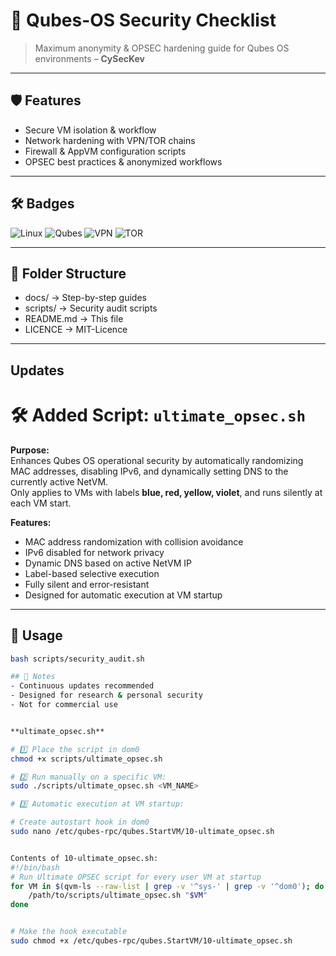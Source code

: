 # 🔐 Qubes-OS Security Checklist

> Maximum anonymity & OPSEC hardening guide for Qubes OS environments – **CySecKev**

---

## 🛡️ Features
- Secure VM isolation & workflow  
- Network hardening with VPN/TOR chains  
- Firewall & AppVM configuration scripts  
- OPSEC best practices & anonymized workflows

---

## 🛠️ Badges
![Linux](https://img.shields.io/badge/Linux-Debian-blue?logo=linux)
![Qubes](https://img.shields.io/badge/Qubes_OS-2E3440?logo=qubes-os&logoColor=white)
![VPN](https://img.shields.io/badge/VPN-Secure-green)
![TOR](https://img.shields.io/badge/TOR-Anonymity-green)

---

## 📁 Folder Structure
- docs/ → Step-by-step guides
- scripts/ → Security audit scripts
- README.md → This file
- LICENCE → MIT-Licence

---

## Updates 

# 🛠️ Added Script: `ultimate_opsec.sh`

**Purpose:**  
Enhances Qubes OS operational security by automatically randomizing MAC addresses, disabling IPv6, and dynamically setting DNS to the currently active NetVM.  
Only applies to VMs with labels **blue, red, yellow, violet**, and runs silently at each VM start.

**Features:**
- MAC address randomization with collision avoidance
- IPv6 disabled for network privacy
- Dynamic DNS based on active NetVM IP
- Label-based selective execution
- Fully silent and error-resistant
- Designed for automatic execution at VM startup

---

## 🚀 Usage
```bash
bash scripts/security_audit.sh

## 📌 Notes
- Continuous updates recommended
- Designed for research & personal security
- Not for commercial use


**ultimate_opsec.sh**

# 1️⃣ Place the script in dom0
chmod +x scripts/ultimate_opsec.sh

# 2️⃣ Run manually on a specific VM:
sudo ./scripts/ultimate_opsec.sh <VM_NAME>

# 3️⃣ Automatic execution at VM startup:

# Create autostart hook in dom0
sudo nano /etc/qubes-rpc/qubes.StartVM/10-ultimate_opsec.sh


Contents of 10-ultimate_opsec.sh:
#!/bin/bash
# Run Ultimate OPSEC script for every user VM at startup
for VM in $(qvm-ls --raw-list | grep -v '^sys-' | grep -v '^dom0'); do
    /path/to/scripts/ultimate_opsec.sh "$VM"
done


# Make the hook executable
sudo chmod +x /etc/qubes-rpc/qubes.StartVM/10-ultimate_opsec.sh
